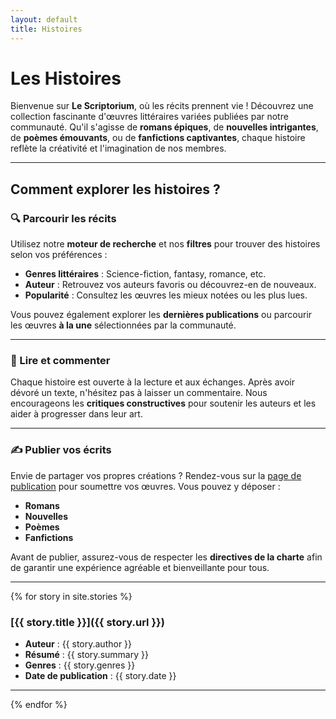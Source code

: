 ```yaml
---
layout: default
title: Histoires
---
```


# Les Histoires

Bienvenue sur **Le Scriptorium**, où les récits prennent vie ! Découvrez une collection fascinante d'œuvres littéraires variées publiées par notre communauté. Qu'il s'agisse de **romans épiques**, de **nouvelles intrigantes**, de **poèmes émouvants**, ou de **fanfictions captivantes**, chaque histoire reflète la créativité et l'imagination de nos membres.

---

## Comment explorer les histoires ?

### 🔍 Parcourir les récits
Utilisez notre **moteur de recherche** et nos **filtres** pour trouver des histoires selon vos préférences :
- **Genres littéraires** : Science-fiction, fantasy, romance, etc.
- **Auteur** : Retrouvez vos auteurs favoris ou découvrez-en de nouveaux.
- **Popularité** : Consultez les œuvres les mieux notées ou les plus lues.
  
Vous pouvez également explorer les **dernières publications** ou parcourir les œuvres **à la une** sélectionnées par la communauté.

---

### 📖 Lire et commenter
Chaque histoire est ouverte à la lecture et aux échanges. Après avoir dévoré un texte, n'hésitez pas à laisser un commentaire. Nous encourageons les **critiques constructives** pour soutenir les auteurs et les aider à progresser dans leur art.

---

### ✍️ Publier vos écrits
Envie de partager vos propres créations ? Rendez-vous sur la [page de publication](#) pour soumettre vos œuvres. Vous pouvez y déposer :
- **Romans** 
- **Nouvelles**
- **Poèmes**
- **Fanfictions**

Avant de publier, assurez-vous de respecter les **directives de la charte** afin de garantir une expérience agréable et bienveillante pour tous.

---


{% for story in site.stories %}
  ### [{{ story.title }}]({{ story.url }})
  - **Auteur** : {{ story.author }}
  - **Résumé** : {{ story.summary }}
  - **Genres** : {{ story.genres }}
  - **Date de publication** : {{ story.date }}
  ---
{% endfor %}

